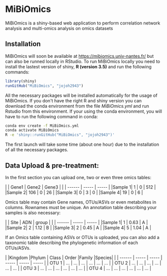 # MiBiOmics
MiBiOmics is a shiny-based web application to perform correlation network analysis and multi-omics analysis on omics datasets

## Installation

MiBiOmics will soon be available at https://mibiomics.univ-nantes.fr/ but can also be runned locally in RStudio. To run MiBiOmics locally you need to install the lastest version of shiny, **R (version 3.5)** and run the following commands:

```r
library(shiny)
runGitHub("MiBiOmics", "jojoh2943")
```
All the necessary packages will be installed automatically for the usage of MiBiOmics. If you don't have the right R and shiny version you can download the conda environment from the file *MiBiOmics.yml* and run Rstudio from this environment. If your using the conda environment, you will have to run the following command in conda:

```bash
conda env create -f MiBiOmics.yml
conda activate MiBiOmics
R -e 'shiny::runGitHub("MiBiOmics", "jojoh2943")'
```

The first launch will take some time (about one hour) due to the installation of all the necessary packages.

## Data Upload & pre-treatment:

In the first section you can upload one, two or even three omics tables:

|        | Gene1  | Gene2 | Gene3 |
|        | ------ | ----- | ----- |
|Sample 1|   1    |   0   |  512  |
|Sample 2|  106   |   0   |   26  |
|Sample 3|   0    |   3   |   0   |
|Sample 4|   19   |   0   |   6   |

Omics table may contain Gene names, OTUs/ASVs or even metabolites in columns. Rownames must be unique. 
An annotation table describing your samples is also necessary:


|        |  Site  |  ADN  | group |
|        | ------ | ----- | ----- |
|Sample 1|   1    |  0.63 |   A   |
|Sample 2|   2    |  1.12 |   B   |
|Sample 3|   2    |  0.45 |   A   |
|Sample 4|   5    |  1.04 |   A   |

If an Omics table containing ASVs or OTUs is uploaded, you can also add a taxonomic table describing the phylogenetic information of each OTUs/ASVs.

|        |Kingdom |Phylum | Class | Order |Family |Species|
|        | ------ | ----- | ----- | ----- | ----- | ----- |
| OTU 1  |  ...   |  ...  |  ...  |  ...  |  ...  |  ...  |
| OTU 2  |  ...   |  ...  |  ...  |  ...  |  ...  |  ...  |
| OTU 3  |  ...   |  ...  |  ...  |  ...  |  ...  |  ...  |
| OTU 4  |  ...   |  ...  |  ...  |  ...  |  ...  |  ...  |

